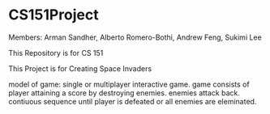 # CS151Project
Members: Arman Sandher, Alberto Romero-Bothi, Andrew Feng, Sukimi Lee

This Repository is for CS 151

This Project is for Creating Space Invaders

model of game: single or multiplayer interactive game. game consists of player attaining a score by destroying enemies. enemies attack back. contiuous sequence until player is defeated or all enemies are eleminated. 
